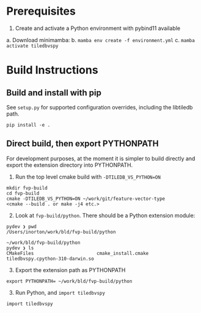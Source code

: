 # Prerequisites

1. Create and activate a Python environment with pybind11 available

  a. Download minimamba:
  b. `mamba env create -f environment.yml`
  c. `mamba activate tiledbvspy`


# Build Instructions

## Build and install with pip

See `setup.py` for supported configuration overrides, including the libtiledb path.

```
pip install -e .
```

## Direct build, then export PYTHONPATH

For development purposes, at the moment it is simpler to build directly and export the
extension directory into PYTHONPATH.

1. Run the top level cmake build with `-DTILEDB_VS_PYTHON=ON`

```
mkdir fvp-build
cd fvp-build
cmake -DTILEDB_VS_PYTHON=ON ~/work/git/feature-vector-type
<cmake --build . or make -j4 etc.>
```


2. Look at `fvp-build/python`. There should be a Python extension module:

```
pydev ❯ pwd
/Users/inorton/work/bld/fvp-build/python

~/work/bld/fvp-build/python
pydev ❯ ls
CMakeFiles                       cmake_install.cmake              tiledbvspy.cpython-310-darwin.so
```

3. Export the extension path as PYTHONPATH

```
export PYTHONPATH= ~/work/bld/fvp-build/python
```

3. Run Python, and `import tiledbvspy`

```
import tiledbvspy
```